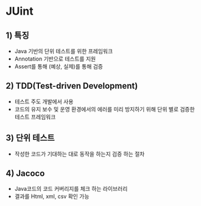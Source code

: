 # JUint
## 1) 특징
- Java 기반의 단위 테스트를 위한 프레임워크
- Annotation 기반으로 테스트를 지원
- Assert를 통해 (예상, 실제)를 통해 검증
## 2) TDD(Test-driven Development)
- 테스트 주도 개발에서 사용
- 코드의 유지 보수 및 운영 환경에서의 에러를 미리 방지하기 위해 단위 별로 검증한 테스트 프레임워크
## 3) 단위 테스트
- 작성한 코드가 기대하는 대로 동작을 하는지 검증 하는 절차
## 4) Jacoco
- Java코드의 코드 커버리지를 체크 하는 라이브러리
- 결과를 Html, xml, csv 확인 가능